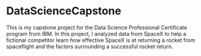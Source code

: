 # DataScienceCapstone

This is my capstone project for the Data Science Professional Certificate program from IBM. In this project, I analyzed data from SpaceX to help a fictional competitor learn how effective SpaceX is at returning a rocket from spaceflight and the factors surrounding a successful rocket return.
